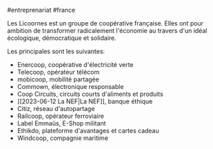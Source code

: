 #entreprenariat #france 

Les Licoornes est un groupe de coopérative française. Elles ont pour ambition de transformer radicalement l'économie au travers d'un idéal écologique, démocratique et solidaire.

Les principales sont les suivantes:
- Enercoop, coopérative d'électricité verte
- Telecoop, opérateur télécom
- mobicoop, mobilité partagée
- Commown, électronique responsable 
- Coop Circuits, circuits courts d'aliments et produits 
- [[2023-06-12 La NEF|La NEF]], banque éthique 
- Citiz, réseau d'autopartage
- Railcoop, opérateur ferroviaire 
- Label Emmaüs, E-Shop militant 
- Ethikdo, plateforme d'avantages et cartes cadeau 
- Windcoop, compagnie maritime 
